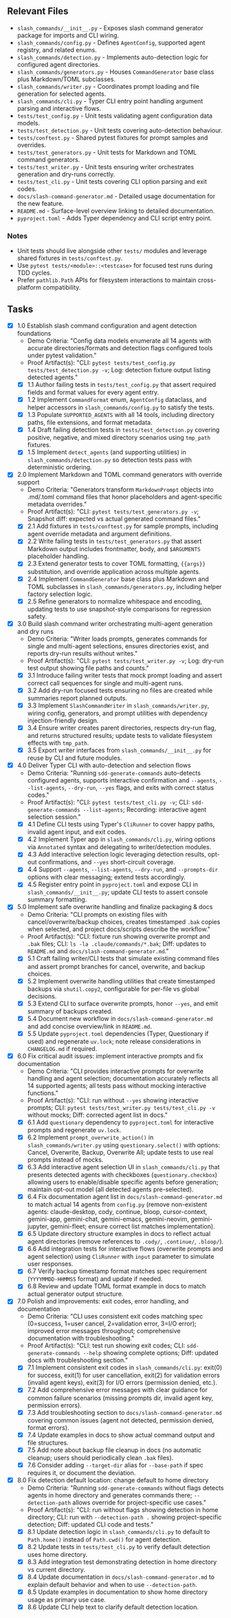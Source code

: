 ## Relevant Files

- `slash_commands/__init__.py` - Exposes slash command generator package for imports and CLI wiring.
- `slash_commands/config.py` - Defines `AgentConfig`, supported agent registry, and related enums.
- `slash_commands/detection.py` - Implements auto-detection logic for configured agent directories.
- `slash_commands/generators.py` - Houses `CommandGenerator` base class plus Markdown/TOML subclasses.
- `slash_commands/writer.py` - Coordinates prompt loading and file generation for selected agents.
- `slash_commands/cli.py` - Typer CLI entry point handling argument parsing and interactive flows.
- `tests/test_config.py` - Unit tests validating agent configuration data models.
- `tests/test_detection.py` - Unit tests covering auto-detection behaviour.
- `tests/conftest.py` - Shared pytest fixtures for prompt samples and overrides.
- `tests/test_generators.py` - Unit tests for Markdown and TOML command generators.
- `tests/test_writer.py` - Unit tests ensuring writer orchestrates generation and dry-runs correctly.
- `tests/test_cli.py` - Unit tests covering CLI option parsing and exit codes.
- `docs/slash-command-generator.md` - Detailed usage documentation for the new feature.
- `README.md` - Surface-level overview linking to detailed documentation.
- `pyproject.toml` - Adds Typer dependency and CLI script entry point.

### Notes

- Unit tests should live alongside other `tests/` modules and leverage shared fixtures in `tests/conftest.py`.
- Use `pytest tests/<module>::<testcase>` for focused test runs during TDD cycles.
- Prefer `pathlib.Path` APIs for filesystem interactions to maintain cross-platform compatibility.

## Tasks

- [x] 1.0 Establish slash command configuration and agent detection foundations
  - Demo Criteria: "Config data models enumerate all 14 agents with accurate directories/formats and detection flags configured tools under pytest validation."
  - Proof Artifact(s): "CLI: `pytest tests/test_config.py tests/test_detection.py -v`; Log: detection fixture output listing detected agents."
  - [x] 1.1 Author failing tests in `tests/test_config.py` that assert required fields and format values for every agent entry.
  - [x] 1.2 Implement `CommandFormat` enum, `AgentConfig` dataclass, and helper accessors in `slash_commands/config.py` to satisfy the tests.
  - [x] 1.3 Populate `SUPPORTED_AGENTS` with all 14 tools, including directory paths, file extensions, and format metadata.
  - [x] 1.4 Draft failing detection tests in `tests/test_detection.py` covering positive, negative, and mixed directory scenarios using `tmp_path` fixtures.
  - [x] 1.5 Implement `detect_agents` (and supporting utilities) in `slash_commands/detection.py` so detection tests pass with deterministic ordering.

- [x] 2.0 Implement Markdown and TOML command generators with override support
  - Demo Criteria: "Generators transform `MarkdownPrompt` objects into .md/.toml command files that honor placeholders and agent-specific metadata overrides."
  - Proof Artifact(s): "CLI: `pytest tests/test_generators.py -v`; Snapshot diff: expected vs actual generated command files."
  - [x] 2.1 Add fixtures in `tests/conftest.py` for sample prompts, including agent override metadata and argument definitions.
  - [x] 2.2 Write failing tests in `tests/test_generators.py` that assert Markdown output includes frontmatter, body, and `$ARGUMENTS` placeholder handling.
  - [x] 2.3 Extend generator tests to cover TOML formatting, `{{args}}` substitution, and override application across multiple agents.
  - [x] 2.4 Implement `CommandGenerator` base class plus Markdown and TOML subclasses in `slash_commands/generators.py`, including helper factory selection logic.
  - [x] 2.5 Refine generators to normalize whitespace and encoding, updating tests to use snapshot-style comparisons for regression safety.

- [x] 3.0 Build slash command writer orchestrating multi-agent generation and dry runs
  - Demo Criteria: "Writer loads prompts, generates commands for single and multi-agent selections, ensures directories exist, and reports dry-run results without writes."
  - Proof Artifact(s): "CLI: `pytest tests/test_writer.py -v`; Log: dry-run test output showing file paths and counts."
  - [x] 3.1 Introduce failing writer tests that mock prompt loading and assert correct call sequences for single and multi-agent runs.
  - [x] 3.2 Add dry-run focused tests ensuring no files are created while summaries report planned outputs.
  - [x] 3.3 Implement `SlashCommandWriter` in `slash_commands/writer.py`, wiring config, generators, and prompt utilities with dependency injection-friendly design.
  - [x] 3.4 Ensure writer creates parent directories, respects dry-run flag, and returns structured results; update tests to validate filesystem effects with `tmp_path`.
  - [x] 3.5 Export writer interfaces from `slash_commands/__init__.py` for reuse by CLI and future modules.

- [x] 4.0 Deliver Typer CLI with auto-detection and selection flows
  - Demo Criteria: "Running `sdd-generate-commands` auto-detects configured agents, supports interactive confirmation and `--agents`, `--list-agents`, `--dry-run`, `--yes` flags, and exits with correct status codes."
  - Proof Artifact(s): "CLI: `pytest tests/test_cli.py -v`; CLI: `sdd-generate-commands --list-agents`; Recording: interactive agent selection session."
  - [x] 4.1 Define CLI tests using Typer's `CliRunner` to cover happy paths, invalid agent input, and exit codes.
  - [x] 4.2 Implement Typer app in `slash_commands/cli.py`, wiring options via `Annotated` syntax and delegating to writer/detection modules.
  - [x] 4.3 Add interactive selection logic leveraging detection results, opt-out confirmations, and `--yes` short-circuit coverage.
  - [x] 4.4 Support `--agents`, `--list-agents`, `--dry-run`, and `--prompts-dir` options with clear messaging; extend tests accordingly.
  - [x] 4.5 Register entry point in `pyproject.toml` and expose CLI in `slash_commands/__init__.py`; update CLI tests to assert console summary formatting.

- [x] 5.0 Implement safe overwrite handling and finalize packaging & docs
  - Demo Criteria: "CLI prompts on existing files with cancel/overwrite/backup choices, creates timestamped `.bak` copies when selected, and project docs/scripts describe the workflow."
  - Proof Artifact(s): "CLI: fixture run showing overwrite prompt and `.bak` files; CLI: `ls -la .claude/commands/*.bak`; Diff: updates to `README.md` and `docs/slash-command-generator.md`."
  - [x] 5.1 Craft failing writer/CLI tests that simulate existing command files and assert prompt branches for cancel, overwrite, and backup choices.
  - [x] 5.2 Implement overwrite handling utilities that create timestamped backups via `shutil.copy2`, configurable for per-file vs global decisions.
  - [x] 5.3 Extend CLI to surface overwrite prompts, honor `--yes`, and emit summary of backups created.
  - [x] 5.4 Document new workflow in `docs/slash-command-generator.md` and add concise overview/link in `README.md`.
  - [x] 5.5 Update `pyproject.toml` dependencies (Typer, Questionary if used) and regenerate `uv.lock`; note release considerations in `CHANGELOG.md` if required.

- [x] 6.0 Fix critical audit issues: implement interactive prompts and fix documentation
  - Demo Criteria: "CLI provides interactive prompts for overwrite handling and agent selection; documentation accurately reflects all 14 supported agents; all tests pass without mocking interactive functions."
  - Proof Artifact(s): "CLI: run without `--yes` showing interactive prompts; CLI: `pytest tests/test_writer.py tests/test_cli.py -v` without mocks; Diff: corrected agent list in docs."
  - [x] 6.1 Add `questionary` dependency to `pyproject.toml` for interactive prompts and regenerate `uv.lock`.
  - [x] 6.2 Implement `prompt_overwrite_action()` in `slash_commands/writer.py` using `questionary.select()` with options: Cancel, Overwrite, Backup, Overwrite All; update tests to use real prompts instead of mocks.
  - [x] 6.3 Add interactive agent selection UI in `slash_commands/cli.py` that presents detected agents with checkboxes (`questionary.checkbox`) allowing users to enable/disable specific agents before generation; maintain opt-out model (all detected agents pre-selected).
  - [x] 6.4 Fix documentation agent list in `docs/slash-command-generator.md` to match actual 14 agents from `config.py` (remove non-existent agents: claude-desktop, cody, continue, bloop, cursor-context, gemini-app, gemini-chat, gemini-emacs, gemini-neovim, gemini-jupyter, gemini-fleet; ensure correct list matches implementation).
  - [x] 6.5 Update directory structure examples in docs to reflect actual agent directories (remove references to `.cody/`, `.continue/`, `.bloop/`).
  - [x] 6.6 Add integration tests for interactive flows (overwrite prompts and agent selection) using `CliRunner` with `input` parameter to simulate user responses.
  - [x] 6.7 Verify backup timestamp format matches spec requirement (`YYYYMMDD-HHMMSS` format) and update if needed.
  - [x] 6.8 Review and update TOML format example in docs to match actual generator output structure.

- [x] 7.0 Polish and improvements: exit codes, error handling, and documentation
  - Demo Criteria: "CLI uses consistent exit codes matching spec (0=success, 1=user cancel, 2=validation error, 3=I/O error); improved error messages throughout; comprehensive documentation with troubleshooting."
  - Proof Artifact(s): "CLI: test run showing exit codes; CLI: `sdd-generate-commands --help` showing complete options; Diff: updated docs with troubleshooting section."
  - [x] 7.1 Implement consistent exit codes in `slash_commands/cli.py`: exit(0) for success, exit(1) for user cancellation, exit(2) for validation errors (invalid agent keys), exit(3) for I/O errors (permission denied, etc.).
  - [x] 7.2 Add comprehensive error messages with clear guidance for common failure scenarios (missing prompts dir, invalid agent key, permission errors).
  - [x] 7.3 Add troubleshooting section to `docs/slash-command-generator.md` covering common issues (agent not detected, permission denied, format errors).
  - [x] 7.4 Update examples in docs to show actual command output and file structures.
  - [x] 7.5 Add note about backup file cleanup in docs (no automatic cleanup; users should periodically clean `.bak` files).
  - [x] 7.6 Consider adding `--target-dir` alias for `--base-path` if spec requires it, or document the deviation.

- [x] 8.0 Fix detection default location: change default to home directory
  - Demo Criteria: "Running `sdd-generate-commands` without flags detects agents in home directory and generates commands there; `--detection-path` allows override for project-specific use cases."
  - Proof Artifact(s): "CLI: run without flags showing detection in home directory; CLI: run with `--detection-path .` showing project-specific detection; Diff: updated CLI code and tests."
  - [x] 8.1 Update detection logic in `slash_commands/cli.py` to default to `Path.home()` instead of `Path.cwd()` for agent detection.
  - [x] 8.2 Update tests in `tests/test_cli.py` to verify default detection uses home directory.
  - [x] 8.3 Add integration test demonstrating detection in home directory vs current directory.
  - [x] 8.4 Update documentation in `docs/slash-command-generator.md` to explain default behavior and when to use `--detection-path`.
  - [x] 8.5 Update examples in documentation to show home directory usage as primary use case.
  - [x] 8.6 Update CLI help text to clarify default detection location.
